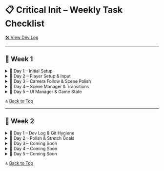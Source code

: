 ﻿# 📋 Critical Init – Weekly Task Checklist  
[🛠️ View Dev Log](dev-log.md)

---

## 🔷 Week 1

<details>
<summary>📅 Day 1 – Initial Setup</summary>

✅ **Tasks:**
- [x] Setup project using Universal 2D template
- [x] Create initial folder structure
- [x] Create `GameManager.cs`
- [x] Implement singleton pattern and `InitializeGame()`
- [x] Verify console log on startup
- [x] Push to GitHub

</details>

<details>
<summary>📅 Day 2 – Player Setup & Input</summary>

✅ **Tasks:**
- [X] Add placeholder Player GameObject
- [X] Add Rigidbody2D + Collider components
- [X] Create and attach movement script
- [X] Test directional input (WASD or arrows)

</details>

<details>
<summary>📅 Day 3 – Camera Follow & Scene Polish</summary>

✅ **Tasks:**
- [X] Implement camera follow script
- [X] Ensure bounds or constraints on camera
- [X] Add sample art or lighting tweaks
- [X] Push to GitHub

</details>

<details>
<summary>📅 Day 4 – Scene Manager & Transitions</summary>

🔲 **Tasks:**
- [ ] Create a simple scene loader manager
- [ ] Add fade or transition effect
- [ ] Test moving between scenes

</details>

<details>
<summary>📅 Day 5 – UI Manager & Game State</summary>

🔲 **Tasks:**
- [ ] Create Game UI canvas
- [ ] Add HUD to show status (score, health, etc.)
- [ ] Create UIManager script for toggling menus

</details>

🔝 [Back to Top](#📋-critical-init-–-weekly-task-checklist)

---

## 🔷 Week 2

<details>
<summary>📅 Day 1 – Dev Log & Git Hygiene</summary>

🔲 **Tasks:**
- [ ] Commit all current progress cleanly
- [ ] Update `dev-log.md` with reflections
- [ ] Review `.gitignore` and cleanup
- [ ] Push everything to GitHub

</details>

<details>
<summary>📅 Day 2 – Polish & Stretch Goals</summary>

🔲 **Tasks:**
- [ ] Review performance and scene load time
- [ ] Add optional particle or visual FX
- [ ] Create backup branch for safety

</details>

<details>
<summary>📅 Day 3 – Coming Soon</summary>

📝 Tasks to be planned...

</details>

<details>
<summary>📅 Day 4 – Coming Soon</summary>

📝 Tasks to be planned...

</details>

<details>
<summary>📅 Day 5 – Coming Soon</summary>

📝 Tasks to be planned...

</details>

🔝 [Back to Top](#📋-critical-init-–-weekly-task-checklist)
